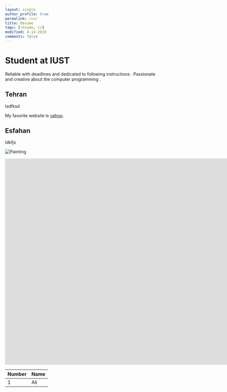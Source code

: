 ```yaml
---
layout: single
author_profile: true
permalink: /cv/
title: Resume
tags: [resume, cv]
modified: 4-14-2019
comments: false
---
```



# Student at IUST

 Reliable with deadlines and dedicated to following instructions . Passionate and creative about the computer programming .

## Tehran
lsdfksd

<!-- ### Azadi
### Enghelab

- mored 1
- mored 2 -->

My favorite website is [yahoo](http://www.yahoo.com).


## Esfahan
ldkfjs

![Painting](https://maysagharehgozli.github.io/assets/images/photo.jpg)


<iframe width="1691" height="680" src="https://www.youtube.com/embed/LOTtWzX3Wp4" title="The STRANGE Reason He's The World's Best Climber" frameborder="0" allow="accelerometer; autoplay; clipboard-write; encrypted-media; gyroscope; picture-in-picture" allowfullscreen></iframe>


|  Number | Name |
|---------|------|
|1        | Ali  |
